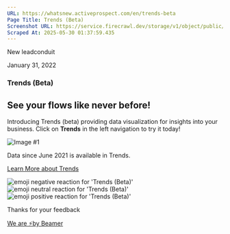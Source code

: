 ```yaml
---
URL: https://whatsnew.activeprospect.com/en/trends-beta
Page Title: Trends (Beta)
Screenshot URL: https://service.firecrawl.dev/storage/v1/object/public/media/screenshot-936cee2d-df32-4930-92fd-4941061bc889.png
Scraped At: 2025-05-30 01:37:59.435
---
```


New
leadconduit

January 31, 2022

### Trends (Beta)

## **See your flows like never before!**

Introducing Trends (beta) providing data visualization for insights into your business. Click on **Trends** in the left navigation to try it today!

![Image #1](https://app.getbeamer.com/pictures?id=197867-77-9ID_vv70g77-977-9Zi_vv73vv73vv73vv73vv70677-9J--_ve-_ve-_vV9g77-9RO-_ve-_vUJ3ByM9TQ..&v=4)

Data since June 2021 is available in Trends.

[Learn More about Trends](https://community.activeprospect.com/posts/4594716-leadconduit-trends)

![emoji negative reaction for 'Trends (Beta)'](https://app.getbeamer.com/images/emojiNeg.svg)![emoji neutral reaction for 'Trends (Beta)'](https://app.getbeamer.com/images/emojiNeut.svg)![emoji positive reaction for 'Trends (Beta)'](https://app.getbeamer.com/images/emojiPos.svg)

Thanks for your feedback

[We are ⚡by Beamer](https://www.getbeamer.com/?ref=watermark_MErKJCnu12412_public&company=ActiveProspect&watermarkRef=powered&utm_term=MErKJCnu12412&utm_content=ActiveProspect&utm_source=standalone&utm_medium=footer&utm_campaign=powered)
